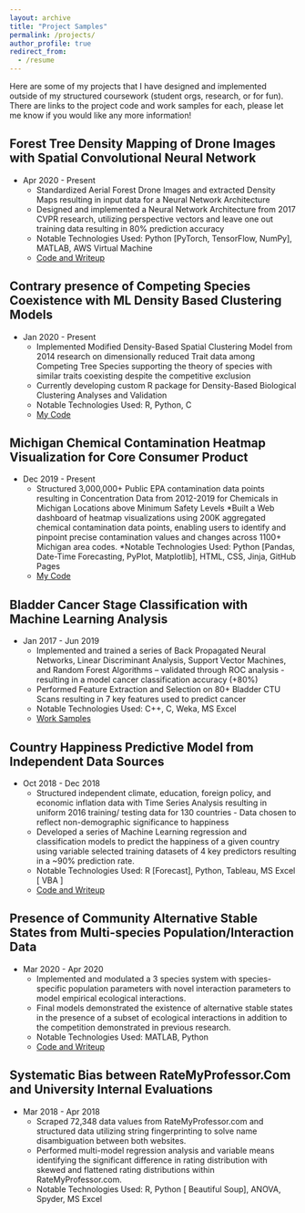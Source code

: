 ```yaml
---
layout: archive
title: "Project Samples"
permalink: /projects/
author_profile: true
redirect_from:
  - /resume
---
```


Here are some of my projects that I have designed and implemented outside of my structured coursework (student orgs, research, or for fun). There are links to the project code and work samples for each, please let me know if you would like any more information!

Forest Tree Density Mapping of Drone Images with Spatial Convolutional Neural Network
-----
* Apr 2020 - Present
  * Standardized Aerial Forest Drone Images and extracted Density Maps resulting in input data for a Neural Network Architecture
  * Designed and implemented a Neural Network Architecture from 2017 CVPR research, utilizing perspective vectors and leave one out training data resulting in 80% prediction accuracy
  * Notable Technologies Used: Python [PyTorch, TensorFlow, NumPy], MATLAB, AWS Virtual Machine
  * [Code and Writeup](https://github.com/DhanujG/Deep-Learning-to-Estimate-Forest-Tree-Density)
  


Contrary presence of Competing Species Coexistence with ML Density Based Clustering Models
-----
* Jan 2020 - Present
  * Implemented Modified Density-Based Spatial Clustering Model from 2014 research on dimensionally reduced Trait data among Competing Tree Species supporting the theory of species with similar traits coexisting despite the competitive exclusion
  * Currently developing custom R package for Density-Based Biological Clustering Analyses and Validation
  * Notable Technologies Used: R, Python, C
  * [My Code](https://github.com/DhanujG/-R-Package-Biological-Ecological-Density-Clustering)
  

Michigan Chemical Contamination Heatmap Visualization for Core Consumer Product
-----
* Dec 2019 - Present
  * Structured 3,000,000+ Public EPA contamination data points resulting in Concentration Data from 2012-2019 for Chemicals in Michigan Locations above Minimum Safety Levels
  *Built a Web dashboard of heatmap visualizations using 200K aggregated chemical contamination data points, enabling users to identify and pinpoint precise contamination values and changes across 1100+ Michigan area codes.
  *Notable Technologies Used: Python [Pandas, Date-Time Forecasting, PyPlot, Matplotlib], HTML, CSS, Jinja, GitHub Pages
  * [My Code](https://github.com/DhanujG/Contamination-Heatmap-Visualization-for-Consumer-Use)


Bladder Cancer Stage Classification with Machine Learning Analysis
-----
* Jan 2017 - Jun 2019
  * Implemented and trained a series of Back Propagated Neural Networks, Linear Discriminant Analysis, Support Vector Machines, and Random Forest Algorithms – validated through ROC analysis - resulting in a model cancer classification accuracy (+80%)
  * Performed Feature Extraction and Selection on 80+ Bladder CTU Scans resulting in 7 key features used to predict cancer
  * Notable Technologies Used: C++, C, Weka, MS Excel
  * [Work Samples](https://github.com/DhanujG/Bladder-Cancer-Classification-using-ML-and-Computer-Vision-Research)

Country Happiness Predictive Model from Independent Data Sources
-----
* Oct 2018 - Dec 2018
  * Structured independent climate, education, foreign policy, and economic inflation data with Time Series Analysis resulting in uniform 2016 training/ testing data for 130 countries - Data chosen to reflect non-demographic significance to happiness
  * Developed a series of Machine Learning regression and classification models to predict the happiness of a given country using variable selected training datasets of 4 key predictors resulting in a ~90% prediction rate.
  * Notable Technologies Used: R [Forecast], Python, Tableau, MS Excel [ VBA ]
  * [Code and Writeup](https://github.com/DhanujG/Model-Country-Happiness-Rank-with-ML-Analytics)

Presence of Community Alternative Stable States from Multi-species Population/Interaction Data
-----
* Mar 2020 - Apr 2020
  * Implemented and modulated a 3 species system with species-specific population parameters with novel interaction parameters to model empirical ecological interactions.
  * Final models demonstrated the existence of alternative stable states in the presence of a subset of ecological interactions in addition to the competition demonstrated in previous research.
  * Notable Technologies Used: MATLAB, Python
  * [Code and Writeup](https://github.com/DhanujG/Community-Alternative-Stable-States-from-Multi-species-Interaction-Data)

Systematic Bias between RateMyProfessor.Com and University Internal Evaluations
-----
* Mar 2018 - Apr 2018
  * Scraped 72,348 data values from RateMyProfessor.com and structured data utilizing string fingerprinting to solve name disambiguation between both websites.
  * Performed multi-model regression analysis and variable means identifying the significant difference in rating distribution with skewed and flattened rating distributions within RateMyProfessor.com.
  * Notable Technologies Used: R, Python [ Beautiful Soup], ANOVA, Spyder, MS Excel
  





